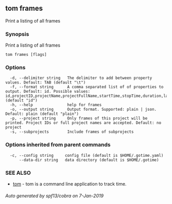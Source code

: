 ## tom frames

Print a listing of all frames

### Synopsis

Print a listing of all frames

```
tom frames [flags]
```

### Options

```
  -d, --delimiter string   The delimiter to add between property values. Default: TAB (default "\t")
  -f, --format string      A comma separated list of of properties to output. Default: id. Possible values: id,projectID,projectName,projectFullName,startTime,stopTime,duration,lastUpdated,notes,tagIDs (default "id")
  -h, --help               help for frames
  -o, --output string      Output format. Supported: plain | json. Default: plain (default "plain")
  -p, --project string     Only frames of this project will be printed. Project IDs or full project names are accepted. Default: no project
  -s, --subprojects        Include frames of subprojects
```

### Options inherited from parent commands

```
  -c, --config string     config file (default is $HOME/.gotime.yaml)
      --data-dir string   data directory (default is $HOME/.gotime)
```

### SEE ALSO

* [tom](tom.md)	 - tom is a command line application to track time.

###### Auto generated by spf13/cobra on 7-Jan-2019
